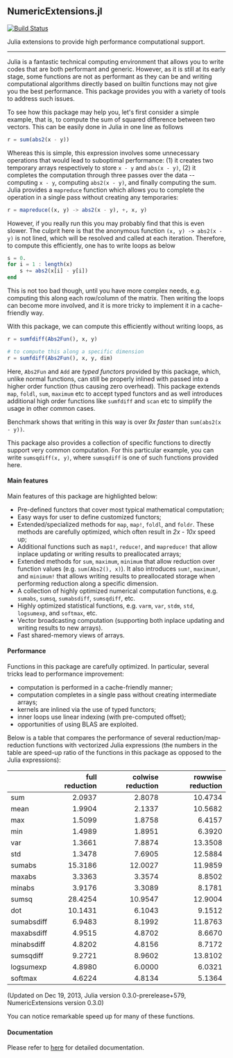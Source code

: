 ## NumericExtensions.jl

[![Build Status](https://travis-ci.org/lindahua/NumericExtensions.jl.png)](https://travis-ci.org/lindahua/NumericExtensions.jl)

Julia extensions to provide high performance computational support.

-------------------------------------

Julia is a fantastic technical computing environment that allows you to write codes that are both performant and generic. However, as it is still at its early stage, some functions are not as performant as they can be and writing computational algorithms directly based on builtin functions may not give you the best performance. This package provides you with a variety of tools to address such issues.

To see how this package may help you, let's first consider a simple example, that is, to compute the sum of squared difference between two vectors. This can be easily done in Julia in one line as follows

```julia
r = sum(abs2(x - y))
```

Whereas this is simple, this expression involves some unnecessary operations that would lead to suboptimal performance: (1) it creates two temporary arrays respectively to store ``x - y`` and ``abs(x - y)``, (2) it completes the computation through three passes over the data -- computing ``x - y``, computing ``abs2(x - y)``, and finally computing the sum. Julia provides a ``mapreduce`` function which allows you to complete the operation in a single pass without creating any temporaries:

```julia
r = mapreduce((x, y) -> abs2(x - y), +, x, y)
```

However, if you really run this you may probably find that this is even slower. The culprit here is that the anonymous function ``(x, y) -> abs2(x - y)`` is not lined, which will be resolved and called at each iteration. Therefore, to compute this efficiently, one has to write loops as below

```julia
s = 0.
for i = 1 : length(x)
	s += abs2(x[i] - y[i])
end
```

This is not too bad though, until you have more complex needs, e.g. computing this along each row/column of the matrix. Then writing the loops can become more involved, and it is more tricky to implement it in a cache-friendly way.

With this package, we can compute this efficiently without writing loops, as

```julia
r = sumfdiff(Abs2Fun(), x, y)

# to compute this along a specific dimension
r = sumfdiff(Abs2Fun(), x, y, dim)
```
	
Here, ``Abs2Fun`` and ``Add`` are *typed functors* provided by this package, which, unlike normal functions, can still be properly inlined with passed into a higher order function (thus causing zero overhead). This package extends ``map``, ``foldl``, ``sum``, ``maximum`` etc to accept typed functors and as well introduces additional high order functions like ``sumfdiff`` and ``scan`` etc to simplify the usage in other common cases. 

Benchmark shows that writing in this way is over *9x faster* than ``sum(abs2(x - y))``.

This package also provides a collection of specific functions to directly support very common computation. For this particular example, you can write ``sumsqdiff(x, y)``, where ``sumsqdiff`` is one of such functions provided here.


#### Main features

Main features of this package are highlighted below:

* Pre-defined functors that cover most typical mathematical computation;
* Easy ways for user to define customized functors;
* Extended/specialized methods for ``map``, ``map!``, ``foldl``, and ``foldr``. These methods are carefully optimized, which often result in *2x - 10x* speed up;
* Additional functions such as ``map1!``, ``reduce!``, and ``mapreduce!`` that allow inplace updating or writing results to preallocated arrays;
* Extended methods for ``sum``, ``maximum``, ``minimum`` that allow reduction over function values (e.g. ``sum(Abs2(), x)``). It also introduces ``sum!``, ``maximum!``, and ``minimum!`` that allows writing results to preallocated storage when performing reduction along a specific dimension. 
* A collection of highly optimized numerical computation functions, e.g. ``sumabs``, ``sumsq``, ``sumabsdiff``, ``sumsqdiff``, etc.
* Highly optimized statistical functions, e.g. ``varm``, ``var``, ``stdm``, ``std``, ``logsumexp``, and ``softmax``, etc.
* Vector broadcasting computation (supporting both inplace updating and writing results to new arrays).
* Fast shared-memory views of arrays.


#### Performance

Functions in this package are carefully optimized. In particular, several tricks lead to performance improvement:

* computation is performed in a cache-friendly manner;
* computation completes in a single pass without creating intermediate arrays;
* kernels are inlined via the use of typed functors;
* inner loops use linear indexing (with pre-computed offset);
* opportunities of using BLAS are exploited.

Below is a table that compares the performance of several reduction/map-reduction functions with vectorized Julia expressions (the numbers in the table are speed-up ratio of the functions in this package as opposed to the Julia expressions):

|            | full reduction    | colwise reduction | rowwise reduction | 
|------------|------------------:|------------------:|------------------:|
| sum        |            2.0937 |            2.8078 |           10.4734 | 
| mean       |            1.9904 |            2.1337 |           10.5682 | 
| max        |            1.5099 |            1.8758 |            6.4157 | 
| min        |            1.4989 |            1.8951 |            6.3920 | 
| var        |            1.3661 |            7.8874 |           13.3508 | 
| std        |            1.3478 |            7.6905 |           12.5884 | 
| sumabs     |           15.3186 |           12.0027 |           11.9859 | 
| maxabs     |            3.3363 |            3.3574 |            8.8502 |
| minabs     |            3.9176 |            3.3089 |            8.1781 |
| sumsq      |           28.4254 |           10.9547 |           12.9004 | 
| dot        |           10.1431 |            6.1043 |            9.1512 |
| sumabsdiff |            6.9483 |            8.1992 |           11.8763 | 
| maxabsdiff |            4.9515 |            4.8702 |            8.6670 |
| minabsdiff |            4.8202 |            4.8156 |            8.7172 | 
| sumsqdiff  |            9.2721 |            8.9602 |           13.8102 |
| logsumexp  |            4.8980 |            6.0000 |            6.0321 |
| softmax    |            4.6224 |            4.8134 |            5.1364 | 

(Updated on Dec 19, 2013, Julia version 0.3.0-prerelease+579, NumericExtensions version 0.3.0)

You can notice remarkable speed up for many of these functions. 

#### Documentation

Please refer to [here](http://lindahua.github.io/NumericExtensions.jl/index.html) for detailed documentation.


